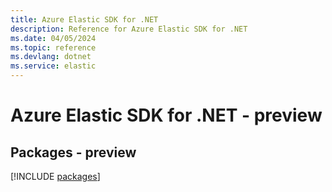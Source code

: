 ```yaml
---
title: Azure Elastic SDK for .NET
description: Reference for Azure Elastic SDK for .NET
ms.date: 04/05/2024
ms.topic: reference
ms.devlang: dotnet
ms.service: elastic
---
```

# Azure Elastic SDK for .NET - preview
## Packages - preview
[!INCLUDE [packages](elastic-index.md)]